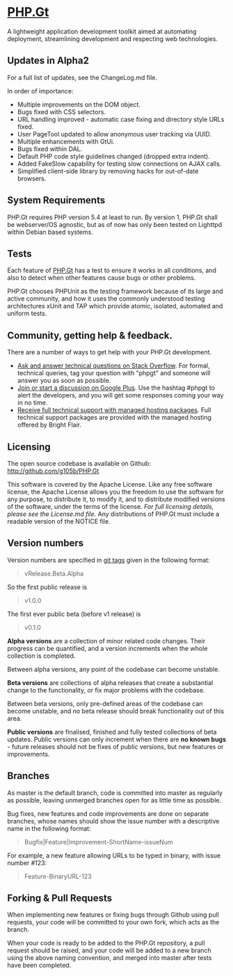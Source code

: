 [PHP.Gt](http://php.gt)
=======================
A lightweight application development toolkit aimed at automating deployment, streamlining development and respecting web technologies.

Updates in Alpha2
-----------------
For a full list of updates, see the ChangeLog.md file.

In order of importance: 

* Multiple improvements on the DOM object.
* Bugs fixed with CSS selectors.
* URL handling improved - automatic case fixing and directory style URLs fixed.
* User PageTool updated to allow anonymous user tracking via UUID.
* Multiple enhancements with GtUi.
* Bugs fixed within DAL.
* Default PHP code style guidelines changed (dropped extra indent).
* Added FakeSlow capability for testing slow connections on AJAX calls.
* Simplified client-side library by removing hacks for out-of-date browsers.

System Requirements
-------------------
PHP.Gt requires PHP version 5.4 at least to run. By version 1, PHP.Gt shall be webserver/OS agnostic, but as of now has only been tested on Lighttpd within Debian based systems.

Tests
-----
Each feature of [PHP.Gt](http://github.com/g105b/PHP.Gt) has a test to ensure it works in all conditions, and also to detect when other features cause bugs or other problems.

PHP.Gt chooses PHPUnit as the testing framework because of its large and active community, and how it uses the commonly understood testing architectures xUnit and TAP which provide atomic, isolated, automated and uniform tests.

Community, getting help & feedback.
-----------------------------------
There are a number of ways to get help with your PHP.Gt development.

* [Ask and answer technical questions on Stack Overflow](http://stackoverflow.com/questions/tagged/phpgt"). For formal, technical queries, tag your question with "phpgt" and someone will answer you as soon as possible.
* [Join or start a discussion on Google Plus](https://plus.google.com/s/%23phpgt"). Use the hashtag #phpgt to alert the developers, and you will get some responses coming your way in no time.
* [Receive full technical support with managed hosting packages](http://php.gt/Hosting.html). Full technical support packages are provided with the managed hosting offered by Bright Flair.

Licensing
---------
The open source codebase is available on Github: http://github.com/g105b/PHP.Gt

This software is covered by the Apache License. Like any free software license, the Apache License allows you the freedom to use the software for any purpose, to distribute it, to modify it, and to distribute modified versions of the software, under the terms of the license. *For full licensing details, please see the License.md file.* Any distributions of PHP.Gt must include a readable version of the NOTICE file.

Version numbers
---------------
Version numbers are specified in [git tags](http://git-scm.com/book/en/Git-Basics-Tagging) given in the following format:

> vRelease.Beta.Alpha

So the first public release is

> v1.0.0

The first ever public beta (before v1 release) is

> v0.1.0

**Alpha versions** are a collection of minor related code changes. Their progress can be quantified, and a version increments when the whole collection is completed.

Between alpha versions, any point of the codebase can become unstable.

**Beta versions** are collections of alpha releases that create a substantial change to the functionality, or fix major problems with the codebase.

Between beta versions, only pre-defined areas of the codebase can become unstable, and no beta release should break functionality out of this area.

**Public versions** are finalised, finished and fully tested collections of beta updates. Public versions can only increment when there are **no known bugs** - future releases should not be fixes of public versions, but new features or improvements. 

Branches
--------
As master is the default branch, code is committed into master as regularly as possible, leaving unmerged branches open for as little time as possible.

Bug fixes, new features and code improvements are done on separate branches, whose names should show the issue number with a descriptive name in the following format:

> Bugfix|Feature|Improvement-ShortName-issueNum

For example, a new feature allowing URLs to be typed in binary, with issue number #123:

> Feature-BinaryURL-123

Forking & Pull Requests
-----------------------
When implementing new features or fixing bugs through Github using pull requests, your code will be committed to your own fork, which acts as the branch.

When your code is ready to be added to the PHP.Gt repository, a pull request should be raised, and your code will be added to a new branch using the above naming convention, and merged into master after tests have been completed.
